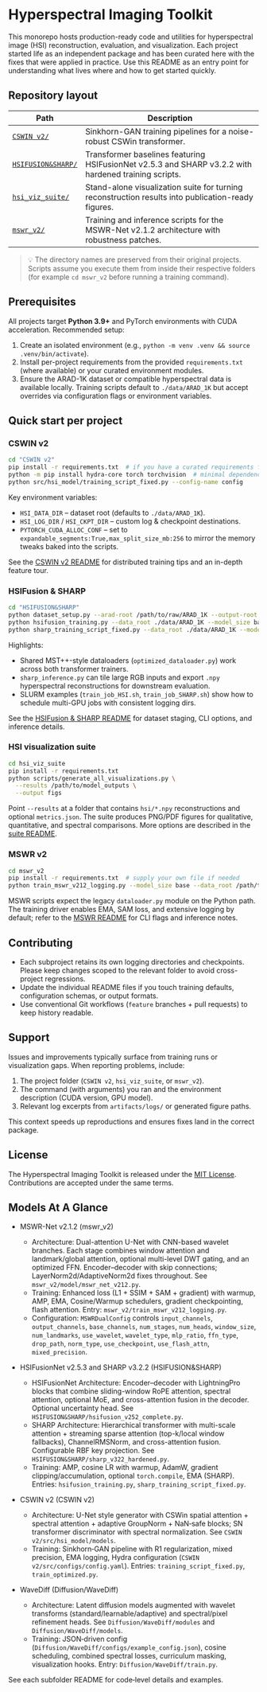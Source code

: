 # Hyperspectral Imaging Toolkit

This monorepo hosts production-ready code and utilities for hyperspectral image (HSI) reconstruction, evaluation, and visualization. Each project started life as an independent package and has been curated here with the fixes that were applied in practice. Use this README as an entry point for understanding what lives where and how to get started quickly.

## Repository layout

| Path | Description |
| --- | --- |
| [`CSWIN v2/`](CSWIN%20v2/README.md) | Sinkhorn-GAN training pipelines for a noise-robust CSWin transformer. |
| [`HSIFUSION&SHARP/`](HSIFUSION&SHARP/README.md) | Transformer baselines featuring HSIFusionNet v2.5.3 and SHARP v3.2.2 with hardened training scripts. |
| [`hsi_viz_suite/`](hsi_viz_suite/README.md) | Stand-alone visualization suite for turning reconstruction results into publication-ready figures. |
| [`mswr_v2/`](mswr_v2/README.md) | Training and inference scripts for the MSWR-Net v2.1.2 architecture with robustness patches. |

> 💡 The directory names are preserved from their original projects. Scripts assume you execute them from inside their respective folders (for example `cd mswr_v2` before running a training command).

## Prerequisites

All projects target **Python 3.9+** and PyTorch environments with CUDA acceleration. Recommended setup:

1. Create an isolated environment (e.g., `python -m venv .venv && source .venv/bin/activate`).
2. Install per-project requirements from the provided `requirements.txt` (where available) or your curated environment modules.
3. Ensure the ARAD-1K dataset or compatible hyperspectral data is available locally. Training scripts default to `./data/ARAD_1K` but accept overrides via configuration flags or environment variables.

## Quick start per project

### CSWIN v2

```bash
cd "CSWIN v2"
pip install -r requirements.txt  # if you have a curated requirements file
python -m pip install hydra-core torch torchvision  # minimal dependencies
python src/hsi_model/training_script_fixed.py --config-name config
```

Key environment variables:

- `HSI_DATA_DIR` – dataset root (defaults to `./data/ARAD_1K`).
- `HSI_LOG_DIR` / `HSI_CKPT_DIR` – custom log & checkpoint destinations.
- `PYTORCH_CUDA_ALLOC_CONF` – set to `expandable_segments:True,max_split_size_mb:256` to mirror the memory tweaks baked into the scripts.

See the [CSWIN v2 README](CSWIN%20v2/README.md) for distributed training tips and an in-depth feature tour.

### HSIFusion & SHARP

```bash
cd "HSIFUSION&SHARP"
python dataset_setup.py --arad-root /path/to/raw/ARAD_1K --output-root ./data/ARAD_1K
python hsifusion_training.py --data_root ./data/ARAD_1K --model_size base
python sharp_training_script_fixed.py --data_root ./data/ARAD_1K --model_size base
```

Highlights:

- Shared MST++-style dataloaders (`optimized_dataloader.py`) work across both transformer trainers.
- `sharp_inference.py` can tile large RGB inputs and export `.npy` hyperspectral reconstructions for downstream evaluation.
- SLURM examples (`train_job_HSI.sh`, `train_job_SHARP.sh`) show how to schedule multi-GPU jobs with consistent logging dirs.

See the [HSIFusion & SHARP README](HSIFUSION&SHARP/README.md) for dataset staging, CLI options, and inference details.

### HSI visualization suite

```bash
cd hsi_viz_suite
pip install -r requirements.txt
python scripts/generate_all_visualizations.py \
  --results /path/to/model_outputs \
  --output figs
```

Point `--results` at a folder that contains `hsi/*.npy` reconstructions and optional `metrics.json`. The suite produces PNG/PDF figures for qualitative, quantitative, and spectral comparisons. More options are described in the [suite README](hsi_viz_suite/README.md).

### MSWR v2

```bash
cd mswr_v2
pip install -r requirements.txt  # supply your own file if needed
python train_mswr_v212_logging.py --model_size base --data_root /path/to/ARAD_1K
```

MSWR scripts expect the legacy `dataloader.py` module on the Python path. The training driver enables EMA, SAM loss, and extensive logging by default; refer to the [MSWR README](mswr_v2/README.md) for CLI flags and inference notes.

## Contributing

- Each subproject retains its own logging directories and checkpoints. Please keep changes scoped to the relevant folder to avoid cross-project regressions.
- Update the individual README files if you touch training defaults, configuration schemas, or output formats.
- Use conventional Git workflows (`feature` branches + pull requests) to keep history readable.

## Support

Issues and improvements typically surface from training runs or visualization gaps. When reporting problems, include:

1. The project folder (`CSWIN v2`, `hsi_viz_suite`, or `mswr_v2`).
2. The command (with arguments) you ran and the environment description (CUDA version, GPU model).
3. Relevant log excerpts from `artifacts/logs/` or generated figure paths.

This context speeds up reproductions and ensures fixes land in the correct package.

## License

The Hyperspectral Imaging Toolkit is released under the [MIT License](LICENSE). Contributions are accepted under the same terms.

## Models At A Glance

- MSWR-Net v2.1.2 (mswr_v2)
  - Architecture: Dual-attention U-Net with CNN-based wavelet branches. Each stage combines window attention and landmark/global attention, optional multi-level DWT gating, and an optimized FFN. Encoder–decoder with skip connections; LayerNorm2d/AdaptiveNorm2d fixes throughout. See `mswr_v2/model/mswr_net_v212.py`.
  - Training: Enhanced loss (L1 + SSIM + SAM + gradient) with warmup, AMP, EMA, Cosine/Warmup schedulers, gradient checkpointing, flash attention. Entry: `mswr_v2/train_mswr_v212_logging.py`.
  - Configuration: `MSWRDualConfig` controls `input_channels`, `output_channels`, `base_channels`, `num_stages`, `num_heads`, `window_size`, `num_landmarks`, `use_wavelet`, `wavelet_type`, `mlp_ratio`, `ffn_type`, `drop_path`, `norm_type`, `use_checkpoint`, `use_flash_attn`, `mixed_precision`.

- HSIFusionNet v2.5.3 and SHARP v3.2.2 (HSIFUSION&SHARP)
  - HSIFusionNet Architecture: Encoder–decoder with LightningPro blocks that combine sliding-window RoPE attention, spectral attention, optional MoE, and cross-attention fusion in the decoder. Optional uncertainty head. See `HSIFUSION&SHARP/hsifusion_v252_complete.py`.
  - SHARP Architecture: Hierarchical transformer with multi-scale attention + streaming sparse attention (top-k/local window fallbacks), ChannelRMSNorm, and cross-attention fusion. Configurable RBF key projection. See `HSIFUSION&SHARP/sharp_v322_hardened.py`.
  - Training: AMP, cosine LR with warmup, AdamW, gradient clipping/accumulation, optional `torch.compile`, EMA (SHARP). Entries: `hsifusion_training.py`, `sharp_training_script_fixed.py`.

- CSWIN v2 (CSWIN v2)
  - Architecture: U-Net style generator with CSWin spatial attention + spectral attention + adaptive GroupNorm + NaN‑safe blocks; SN transformer discriminator with spectral normalization. See `CSWIN v2/src/hsi_model/models`.
  - Training: Sinkhorn‑GAN pipeline with R1 regularization, mixed precision, EMA logging, Hydra configuration (`CSWIN v2/src/configs/config.yaml`). Entries: `training_script_fixed.py`, `train_optimized.py`.

- WaveDiff (Diffusion/WaveDiff)
  - Architecture: Latent diffusion models augmented with wavelet transforms (standard/learnable/adaptive) and spectral/pixel refinement heads. See `Diffusion/WaveDiff/modules` and `Diffusion/WaveDiff/models`.
  - Training: JSON‑driven config (`Diffusion/WaveDiff/configs/example_config.json`), cosine scheduling, combined spectral losses, curriculum masking, visualization hooks. Entry: `Diffusion/WaveDiff/train.py`.

See each subfolder README for code‑level details and examples.
